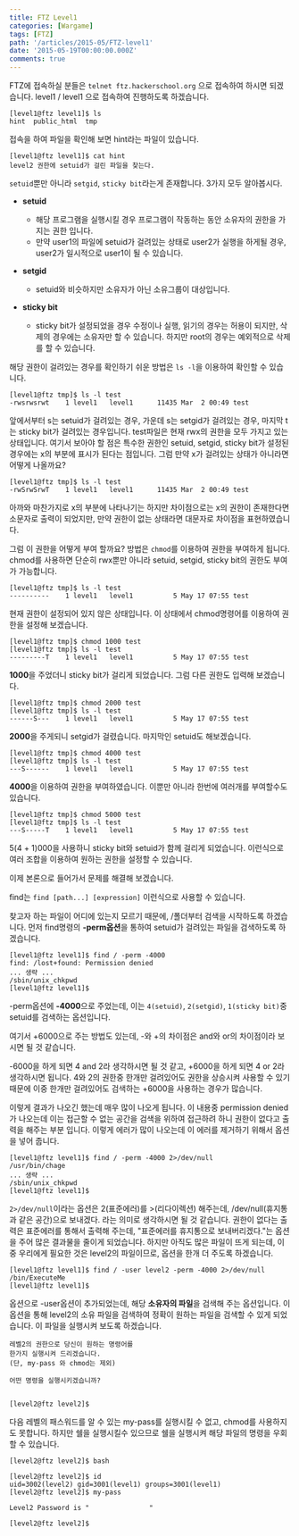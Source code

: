```yaml
---
title: FTZ Level1
categories: [Wargame]
tags: [FTZ]
path: '/articles/2015-05/FTZ-level1'
date: '2015-05-19T00:00:00.000Z'
comments: true
---
```


FTZ에 접속하실 분들은 `telnet ftz.hackerschool.org` 으로 접속하여 하시면 되겠습니다. level1 / level1 으로 접속하여 진행하도록 하겠습니다.

```
[level1@ftz level1]$ ls
hint  public_html  tmp
```

접속을 하여 파일을 확인해 보면 hint라는 파일이 있습니다.

```
[level1@ftz level1]$ cat hint
level2 권한에 setuid가 걸린 파일을 찾는다.
```

`setuid`뿐만 아니라 `setgid`, `sticky bit`라는게 존재합니다. 3가지 모두 알아봅시다.

- **setuid**
  - 해당 프로그램을 실행시킬 경우 프로그램이 작동하는 동안 소유자의 권한을 가지는 권한 입니다.
  - 만약 user1의 파일에 setuid가 걸려있는 상태로 user2가 실행을 하게될 경우, user2가 일시적으로 user1이 될 수 있습니다.

- **setgid**
  - setuid와 비슷하지만 소유자가 아닌 소유그룹이 대상입니다.

- **sticky bit**
  - sticky bit가 설정되었을 경우 수정이나 실행, 읽기의 경우는 허용이 되지만, 삭제의 경우에는 소유자만 할 수 있습니다. 하지만 root의 경우는 예외적으로 삭제를 할 수 있습니다.

해당 권한이 걸려있는 경우를 확인하기 쉬운 방법은 `ls -l`을 이용하여 확인할 수 있습니다.

```
[level1@ftz tmp]$ ls -l test
-rwsrwsrwt    1 level1   level1      11435 Mar  2 00:49 test
```

앞에서부터 s는 setuid가 걸려있는 경우, 가운데 s는 setgid가 걸려있는 경우, 마지막 t는 sticky bit가 걸려있는 경우입니다. test파일은 현재 rwx의 권한을 모두 가지고 있는 상태입니다. 여기서 보아야 할 점은 특수한 권한인 setuid, setgid, sticky bit가 설정된 경우에는 x의 부분에 표시가 된다는 점입니다. 그럼 만약 x가 걸려있는 상태가 아니라면 어떻게 나올까요?

```
[level1@ftz tmp]$ ls -l test
-rwSrwSrwT    1 level1   level1      11435 Mar  2 00:49 test
```

아까와 마찬가지로 x의 부분에 나타나기는 하지만 차이점으로는 x의 권한이 존재한다면 소문자로 출력이 되었지만, 만약 권한이 없는 상태라면 대문자로 차이점을 표현하였습니다.

그럼 이 권한을 어떻게 부여 할까요? 방법은 `chmod`를 이용하여 권한을 부여하게 됩니다. chmod를 사용하면 단순히 rwx뿐만 아니라 setuid, setgid, sticky bit의 권한도 부여가 가능합니다.

```
[level1@ftz tmp]$ ls -l test
----------    1 level1   level1          5 May 17 07:55 test
```

현재 권한이 설정되어 있지 않은 상태입니다. 이 상태에서 chmod명령어를 이용하여 권한을 설정해 보겠습니다.

```
[level1@ftz tmp]$ chmod 1000 test
[level1@ftz tmp]$ ls -l test
---------T    1 level1   level1          5 May 17 07:55 test
```

**1000**을 주었더니 sticky bit가 걸리게 되었습니다. 그럼 다른 권한도 입력해 보겠습니다.

```
[level1@ftz tmp]$ chmod 2000 test
[level1@ftz tmp]$ ls -l test
------S---    1 level1   level1          5 May 17 07:55 test
```

**2000**을 주게되니 setgid가 걸렸습니다. 마지막인 setuid도 해보겠습니다.

```
[level1@ftz tmp]$ chmod 4000 test
[level1@ftz tmp]$ ls -l test
---S------    1 level1   level1          5 May 17 07:55 test
```

**4000**을 이용하여 권한을 부여하였습니다. 이뿐만 아니라 한번에 여러개를 부여할수도 있습니다.

```
[level1@ftz tmp]$ chmod 5000 test
[level1@ftz tmp]$ ls -l test
---S-----T    1 level1   level1          5 May 17 07:55 test
```

5(4 + 1)000을 사용하니 sticky bit와 setuid가 함께 걸리게 되었습니다. 이런식으로 여러 조합을 이용하여 원하는 권한을 설정할 수 있습니다.

이제 본론으로 들어가서 문제를 해결해 보겠습니다. 

find는 `find [path...] [expression]` 이런식으로 사용할 수 있습니다. 

찾고자 하는 파일이 어디에 있는지 모르기 때문에, /폴더부터 검색을 시작하도록 하겠습니다. 
먼저 find명령의 **-perm옵션**을 통하여 setuid가 걸려있는 파일을 검색하도록 하겠습니다.

```
[level1@ftz level1]$ find / -perm -4000
find: /lost+found: Permission denied
... 생략 ...
/sbin/unix_chkpwd
[level1@ftz level1]$
```
 
-perm옵션에 **-4000**으로 주었는데, 이는 `4(setuid)`, `2(setgid)`, `1(sticky bit)`중 setuid를 검색하는 옵션입니다.

여기서 +6000으로 주는 방법도 있는데, -와 +의 차이점은 and와 or의 차이점이라 보시면 될 것 같습니다.

-6000을 하게 되면 4 and 2라 생각하시면 될 것 같고, +6000을 하게 되면 4 or 2라 생각하시면 됩니다. 4와 2의 권한중 한개만 걸려있어도 권한을 상승시켜 사용할 수 있기 때문에 이중 한개만 걸려있어도 검색하는 +6000을 사용하는 경우가 많습니다.

이렇게 결과가 나오긴 했는데 매우 많이 나오게 됩니다. 이 내용중 permission denied가 나오는데 이는 접근할 수 없는 공간을 검색을 위하여 접근하려 하니 권한이 없다고 출력을 해주는 부분 입니다. 이렇게 에러가 많이 나오는데 이 에러를 제거하기 위해서 옵션을 넣어 줍니다.

```
[level1@ftz level1]$ find / -perm -4000 2>/dev/null
/usr/bin/chage
... 생략 ...
/sbin/unix_chkpwd
[level1@ftz level1]$
```

`2>/dev/null`이라는 옵션은 2(표준에러)를 >(리다이렉션) 해주는데, /dev/null(휴지통과 같은 공간)으로 보내겠다. 라는 의미로 생각하시면 될 것 같습니다. 권한이 없다는 출력은 표준에러를 통해서 출력해 주는데, "표준에러를 휴지통으로 보내버리겠다."는 옵션을 주어 많은 결과물을 줄이게 되었습니다. 하지만 아직도 많은 파일이 뜨게 되는데, 이중 우리에게 필요한 것은 level2의 파일이므로, 옵션을 한개 더 주도록 하겠습니다.

```
[level1@ftz level1]$ find / -user level2 -perm -4000 2>/dev/null
/bin/ExecuteMe
[level1@ftz level1]$ 
```

옵션으로 -user옵션이 추가되었는데, 해당 **소유자의 파일**을 검색해 주는 옵션입니다. 이 옵션을 통해 level2의 소유 파일을 검색하여 정확이 원하는 파일을 검색할 수 있게 되었습니다. 이 파일을 실행시켜 보도록 하겠습니다.

```
레벨2의 권한으로 당신이 원하는 명령어를
한가지 실행시켜 드리겠습니다.
(단, my-pass 와 chmod는 제외)

어떤 명령을 실행시키겠습니까?


[level2@ftz level2]$
```
 
다음 레벨의 패스워드를 알 수 있는 my-pass를 실행시킬 수 없고, chmod를 사용하지도 못합니다. 하지만 쉘을 실행시킬수 있으므로 쉘을 실행시켜 해당 파일의 명령을 우회할 수 있습니다.

```
[level2@ftz level2]$ bash

[level2@ftz level2]$ id
uid=3002(level2) gid=3001(level1) groups=3001(level1)
[level2@ftz level2]$ my-pass

Level2 Password is "               "

[level2@ftz level2]$
```